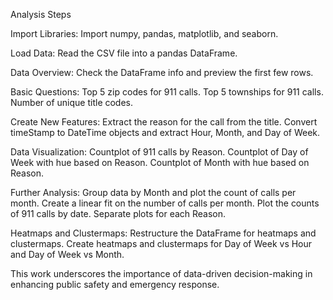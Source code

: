 Analysis Steps

Import Libraries: Import numpy, pandas, matplotlib, and seaborn.

Load Data: Read the CSV file into a pandas DataFrame.

Data Overview: Check the DataFrame info and preview the first few rows.

Basic Questions:
Top 5 zip codes for 911 calls.
Top 5 townships for 911 calls.
Number of unique title codes.

Create New Features:
Extract the reason for the call from the title.
Convert timeStamp to DateTime objects and extract Hour, Month, and Day of Week.

Data Visualization:
Countplot of 911 calls by Reason.
Countplot of Day of Week with hue based on Reason.
Countplot of Month with hue based on Reason.

Further Analysis:
Group data by Month and plot the count of calls per month.
Create a linear fit on the number of calls per month.
Plot the counts of 911 calls by date.
Separate plots for each Reason.

Heatmaps and Clustermaps:
Restructure the DataFrame for heatmaps and clustermaps.
Create heatmaps and clustermaps for Day of Week vs Hour and Day of Week vs Month.

This work underscores the importance of data-driven decision-making in enhancing public safety and emergency response.

